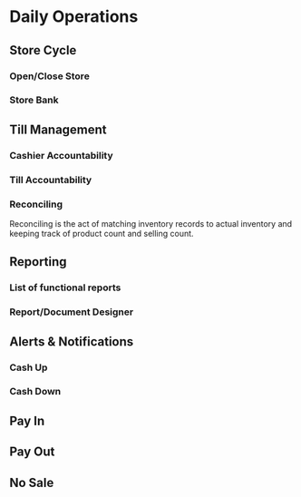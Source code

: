# Daily Operations

## Store Cycle

### Open/Close Store

### Store Bank

## Till Management

### Cashier Accountability

### Till Accountability

### Reconciling
Reconciling is the act of matching inventory records to actual inventory and keeping track of product count and selling count.
## Reporting

### List of functional reports

### Report/Document Designer

## Alerts & Notifications

### Cash Up

### Cash Down

## Pay In

## Pay Out

## No Sale
